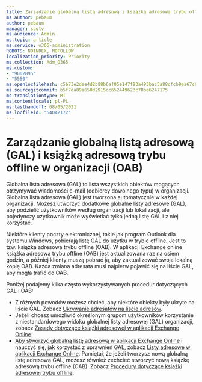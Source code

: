 ```yaml
---
title: Zarządzanie globalną listą adresową i książką adresową trybu offline w organizacji
ms.author: pebaum
author: pebaum
manager: scotv
ms.audience: Admin
ms.topic: article
ms.service: o365-administration
ROBOTS: NOINDEX, NOFOLLOW
localization_priority: Priority
ms.collection: Adm_O365
ms.custom:
- "9002895"
- "5550"
ms.openlocfilehash: c5b73e2dae4d2b98b6af05e147f93a493bac5a88cfcb9ea67c979264aba34ceb
ms.sourcegitcommit: b5f7da89a650d2915dc652449623c78be6247175
ms.translationtype: MT
ms.contentlocale: pl-PL
ms.lasthandoff: 08/05/2021
ms.locfileid: "54042172"
---
```

# <a name="managing-organization-global-address-list-gal-and-offline-address-book-oab"></a>Zarządzanie globalną listą adresową (GAL) i książką adresową trybu offline w organizacji (OAB)

Globalna lista adresowa (GAL) to lista wszystkich obiektów mogących otrzymywać wiadomości e-mail (odbiorcy dowolnego typu) w organizacji. Globalna lista adresowa (GAL) jest tworzona automatycznie w każdej organizacji. Możesz utworzyć dodatkowe globalne listy adresowe (GAL), aby podzielić użytkowników według organizacji lub lokalizacji, ale pojedynczy użytkownik może wyświetlać tylko jedną listę GAL i z niej korzystać.

Niektóre klienty poczty elektronicznej, takie jak program Outlook dla systemu Windows, pobierają listę GAL do użytku w trybie offline. Jest to tzw. książka adresowa trybu offline (OAB). W aplikacji Exchange online książka adresowa trybu offline (OAB) jest aktualizowana raz na osiem godzin, a później klienty muszą pobrać ją, aby zaktualizować swoja lokalną kopię OAB. Każda zmiana adresata musi najpierw pojawić się na liście GAL, aby mogła trafić do OAB.

Poniżej podajemy kilka często wykorzystywanych procedur dotyczących GAL i OAB:

- Z różnych powodów możesz chcieć, aby niektóre obiekty były ukryte na liście GAL. Zobacz [Ukrywanie adresatów na liście adresów](https://docs.microsoft.com/exchange/address-books/address-lists/manage-address-lists#hide-recipients-from-address-lists).
- Jeżeli chcesz umożliwić określonym grupom użytkowników korzystanie z niestandardowego widoku globalnej listy adresowej (GAL) organizacji, zobacz [Zasady dotyczące książki adresowej w aplikacji Exchange Online](https://docs.microsoft.com/exchange/address-books/address-book-policies/address-book-policies).
- [Aby stworzyć globalną listę adresową w aplikacji Exchange Online](https://docs.microsoft.com/exchange/address-books/address-lists/create-global-address-list) i nauczyć się, jak korzystać z uprawnień GAL, zobacz [Listy adresowe w aplikacji Exchange Online](https://docs.microsoft.com/exchange/address-books/address-lists/address-lists). Pamiętaj, że jeżeli tworzysz nową globalną listę adresową GAL, możesz również zechcieć stworzyć nową książkę adresową trybu offline (OAB). Zobacz [Procedury dotyczące książki adresowej trybu offline](https://docs.microsoft.com/exchange/address-books/offline-address-books/offline-address-book-procedures).
